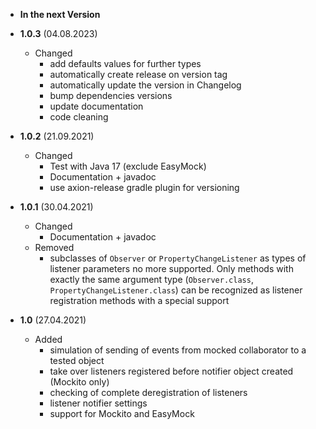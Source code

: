 - **In the next Version**

- **1.0.3** (04.08.2023)
	- Changed
		- add defaults values for further types
		- automatically create release on version tag
		- automatically update the version in Changelog
		- bump dependencies versions
		- update documentation
		- code cleaning

- **1.0.2** (21.09.2021)
	- Changed
		- Test with Java 17 (exclude EasyMock)
		- Documentation + javadoc
		- use axion-release gradle plugin for versioning

- **1.0.1** (30.04.2021)
	- Changed
		- Documentation + javadoc
	- Removed
		- subclasses of `Observer` or `PropertyChangeListener` as types of listener parameters no more supported. Only
		  methods with exactly the same argument type (`Observer.class`, `PropertyChangeListener.class`) can be
		  recognized as listener registration methods with a special support

- **1.0** (27.04.2021)
	- Added
		- simulation of sending of events from mocked collaborator to a tested object
		- take over listeners registered before notifier object created (Mockito only)
		- checking of complete deregistration of listeners
		- listener notifier settings
		- support for Mockito and EasyMock
